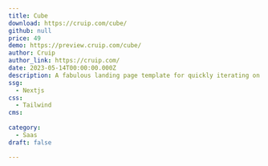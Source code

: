 ```yaml
---
title: Cube
download: https://cruip.com/cube/
github: null
price: 49
demo: https://preview.cruip.com/cube/
author: Cruip
author_link: https://cruip.com/
date: 2023-05-14T00:00:00.000Z
description: A fabulous landing page template for quickly iterating on ideas, startups and software.
ssg:
  - Nextjs
css:
  - Tailwind
cms:
  
category:
  - Saas
draft: false

---
```

